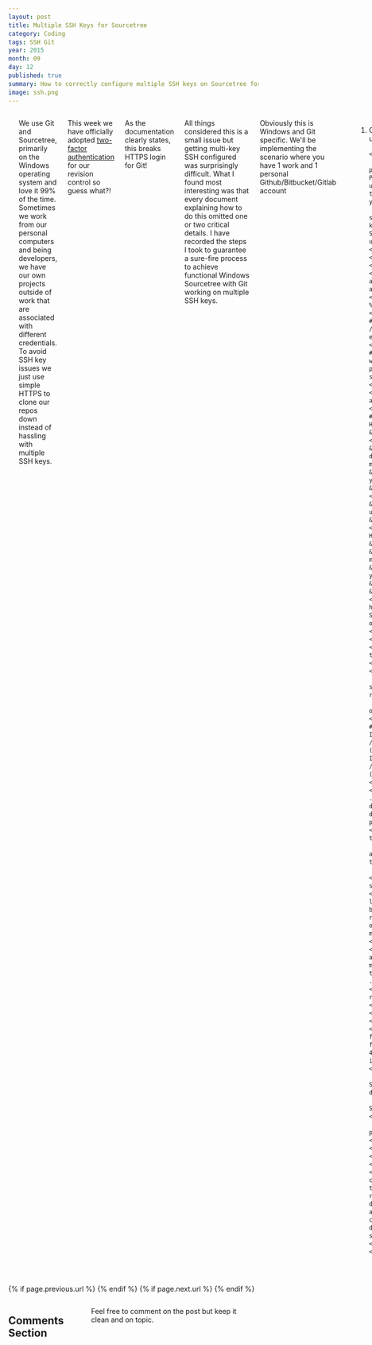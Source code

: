 ```yaml
---
layout: post
title: Multiple SSH Keys for Sourcetree
category: Coding
tags: SSH Git
year: 2015
month: 09
day: 12
published: true
summary: How to correctly configure multiple SSH keys on Sourcetree for Windows
image: ssh.png
---
```


<!-- Content -->
<div class="row">
	<div class="col-md-9 columns">
	<!-- CONTENT HERE -->

    <h1>Multiple SSH Keys for Git on Windows</h1>

<p>We use Git and Sourcetree, primarily on the Windows operating system and love it 99% of the time. Sometimes we work from our personal computers and being developers, we have our own projects outside of work that are associated with different credentials. To avoid SSH key issues we just use simple HTTPS to clone our repos down instead of hassling with multiple SSH keys.</p>

<p>This week we have&nbsp;officially adopted&nbsp;<a href="https://github.com/blog/1614-two-factor-authentication" target="_blank">two-factor authentication</a> for our revision control so guess what?!</p>

<p>As the documentation clearly states, this breaks HTTPS login for Git!</p>

<p> All things considered this is a small issue but getting multi-key SSH configured was surprisingly difficult. What I found most interesting was that every document explaining how to do this omitted one or two critical details. I have recorded the steps I took to guarantee a&nbsp;sure-fire process to achieve functional&nbsp;Windows Sourcetree with Git working on multiple SSH keys.</p>

<p>Obviously this is Windows and Git specific. We&#39;ll be implementing the scenario where you have 1 work and 1 personal Github/Bitbucket/Gitlab account</p>

<hr />

<ol>
	<p><li><a id="step1" name="step1"></a>Configure Sourcetree to use OpenSSH. We don&#39;t use HG so no issues for us!

	<ul>
		<li><b>Existing Keys:</b> If you previously used Putty, load your ppk into PuttyGen and convert it to Open SSH format using the conversion option. Append .rsa to the file name so you can differentiate from your ppk format private key.</li>
		<li><b>Fresh Start:</b> If you want to start from <em>scratch</em>, generate two new keys in PuttyGen. 1 for work and 1 for home. Save the private and public keys for later use.</li>
	</ul>
	</li></p>
	<p><li>Check that <strong>both</strong>&nbsp;of your personal and work account have the correct public keys added for access.</li></p>
	<p><li>Create a .bashrc file at %userprofile%\.bashrc and save the following:
	<div style="background:#eee; border:1px solid #ccc; padding:5px 10px">#! /bin/bash&nbsp;<br />
	eval `ssh-agent -s`&nbsp;<br />
    <br />
    # Note you make change the .rsa to match whatever suffix you choose for your OpenSSH private keys.<br />
	ssh-add ~/.ssh/*.rsa  </div>
	</li></p>
	<p><li><a id="step4"" name="step4"></a>Create a %userprofile%\.ssh\config
	<div style="background:#eee; border:1px solid #ccc; padding:5px 10px">
    Host work<br />
	&nbsp;&nbsp;HostName host.org<br />
    <br />
    &nbsp;&nbsp;# The ~/ means your profile directory. work.rsa should be changed to match<br />
    &nbsp;&nbsp;# the OpenSSH private key name for your work account. <br />
	&nbsp;&nbsp;IdentityFile ~/.ssh/work.rsa<br />
    <br />
    &nbsp;&nbsp;# Tell SSH to only use identities used in this file<br />
	&nbsp;&nbsp;IdentitiesOnly yes<br />
    <br />
	Host home<br />
	&nbsp;&nbsp;HostName host.org<br /><br />
    &nbsp;&nbsp;# home.rsa should be changed to match<br />
    &nbsp;&nbsp;# the OpenSSH private key name for your home account. <br />
	&nbsp;&nbsp;IdentityFile ~/.ssh/home.rsa<br />
	&nbsp;&nbsp;IdentitiesOnly yes</div>
    <p> See the <a href="https://linux.die.net/man/5/ssh_config"> SSH Docs</a> for more information about these options</p>
	</li></p>
	<p><li>Close Sourcetree</li></p>
	<p><li>Close <strong>all&nbsp;</strong>open terminals/shells/cmd prompts</li></p>
	<p><li>Relaunch Sourcetree</li></p>
	<p><li>Launch Terminal via Sourcetree</p>
		<img alt="terminal_sourcetree" src="/img/posts/terminal_st.png" class="img-responsive img-thumbnail"/>	
        <p>and verify that you see similar output:&nbsp;</p>
	<div style="background:#eee; border:1px solid #ccc; padding:5px 10px">Agent pid 11740<br />
	Identity added: /c/Users/yourname/.ssh/home.rsa (/c/Users/yourname/.ssh/home.rsa)<br />
	Identity added: /c/Users/yourname/.ssh/work.rsa (/c/Users/yourname/.ssh/work.rsa)</div>
	</li></p>
	<p><li>If you do not see that output, your .bashrc file is incorrect or in the wrong directory. Redo Step 3. If that still doesn&#39;t work, start over because you probably have the wrong format keys.</li></p>
	<p><li>&nbsp;Running ssh-add -l should list the thumbprints for your two SSH keys.</p>
    	<img alt="ssh-add-l" src="/img/posts/ssh-add-l.png" class="img-responsive img-thumbnail"/>
        </li></p>
	<p><li>You are now ready to clone/pull/push some code!</li></p>
    <p><em>From here, depending on what order you loaded your keys either your home or work will be treated as default. For me, my home registers as default because either key name or thumbprint is alphabetically first. No matter though; we can fix this!&nbsp;</em></p>
    </li></p>
	<p><li>Repos belonging to the non-default account will need to have their git origins modified by replacing the hostname portion of the url with the alias&nbsp;id from your .ssh\config file.</p>
    <div class="funfact"><p>In my case I would replace my origin <i>git@github.com:myname/repo.git</i> with <i>git@work:myname/repo.git</i>.</p></div></li></p>
	<p><li>Once you have updated your git origin for the secondary account to use the config file&#39;s alias from <a href="#step4">step 4</a>, you should be able to push/pul without issue.</li></p>
	<ul>
		<li>If you do have an issue, use Sourcetree menu Tools -&gt; Add SSH Key... dialog to try re-adding the key.</li>
		<li>If that doesn&#39;t work, close Sourcetree, any open console, and try again!</li>
		<li>If that doesn&#39;t work then you probably missed a step or detail. Try again!</li>
	</ul>
    <br />
    <li>
    <p>One final tip before you go. Be sure to clear out any saved username/passwords from the Sourcetree authentication tab that are related to your work/home accounts. If you don't remove these, Sourcetree will keep alerting you to that fact the HTTPS login cannot be performed via OpenSSH. Not a big deal but the modal dialogue gets lost and is super annoying to find.</p>
    </li>
	</li>
</ol>

<p>&nbsp;</p>

<p>Good luck and happy coding!</p>
	  
	<!-- END CONTENT-->  
	</div>
</div> 

<div class="row">
	<div class="span3 columns">&nbsp;</div>
	<div class="span6 column">
			<p class="pull-right">{% if page.previous.url %} <a href="{{page.previous.url}}" title="Previous Post: {{page.previous.title}}"><i class="icon-chevron-left"></i></a> 	{% endif %}   {% if page.next.url %} 	<a href="{{page.next.url}}" title="Next Post: {{page.next.title}}"><i class="icon-chevron-right"></i></a> 	{% endif %} </p>  
	</div>
</div>
	
<div class="row">	
    <div class="span9 columns">    
		<h2>Comments Section</h2>
	    <p>Feel free to comment on the post but keep it clean and on topic.</p>	
		<div id="disqus_thread"></div>
		<script type="text/javascript">
			/* * * CONFIGURATION VARIABLES: EDIT BEFORE PASTING INTO YOUR WEBPAGE * * */
			var disqus_shortname = 'ptidevelopers'; // required: replace example with your forum shortname
			var disqus_identifier = '{{ page.url }}';
			var disqus_url = 'https://pyramidtechnologies.github.com{{ page.url }}';
 
			
			/* * * DON'T EDIT BELOW THIS LINE * * */
			(function() {
				var dsq = document.createElement('script'); dsq.type = 'text/javascript'; dsq.async = true;
				dsq.src = 'https://' + disqus_shortname + '.disqus.com/embed.js';
				(document.getElementsByTagName('head')[0] || document.getElementsByTagName('body')[0]).appendChild(dsq);
			})();
		</script>
		<noscript>Please enable JavaScript to view the <a href="https://disqus.com/?ref_noscript">comments powered by Disqus.</a></noscript>
		<a href="https://disqus.com" class="dsq-brlink">blog comments powered by <span class="logo-disqus">Disqus</span></a>
	</div>
</div>

<!-- Twitter -->
<script>!function(d,s,id){var js,fjs=d.getElementsByTagName(s)[0];if(!d.getElementById(id)){js=d.createElement(s);js.id=id;js.src="//platform.twitter.com/widgets.js";fjs.parentNode.insertBefore(js,fjs);}}(document,"script","twitter-wjs");</script>

<!-- Google + -->
<script type="text/javascript">
  (function() {
    var po = document.createElement('script'); po.type = 'text/javascript'; po.async = true;
    po.src = 'https://apis.google.com/js/plusone.js';
    var s = document.getElementsByTagName('script')[0]; s.parentNode.insertBefore(po, s);
  })();
</script>
